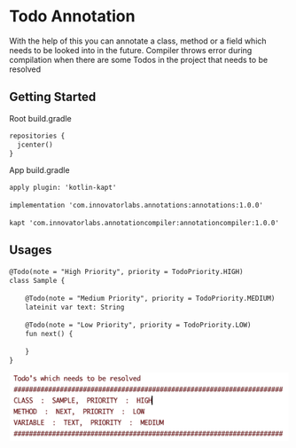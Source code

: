 # Todo Annotation
With the help of this you can annotate a class, method or a field which needs to be looked into in the future.
Compiler throws error during compilation when there are some Todos in the project that needs to be resolved

## Getting Started
Root build.gradle
```
repositories {
  jcenter()
}
```
App build.gradle
```
apply plugin: 'kotlin-kapt'

implementation 'com.innovatorlabs.annotations:annotations:1.0.0'

kapt 'com.innovatorlabs.annotationcompiler:annotationcompiler:1.0.0'
```

## Usages
```
@Todo(note = "High Priority", priority = TodoPriority.HIGH)
class Sample {

    @Todo(note = "Medium Priority", priority = TodoPriority.MEDIUM)
    lateinit var text: String

    @Todo(note = "Low Priority", priority = TodoPriority.LOW)
    fun next() {

    }
}

```
![CompilationLogs](art/logs.png)

